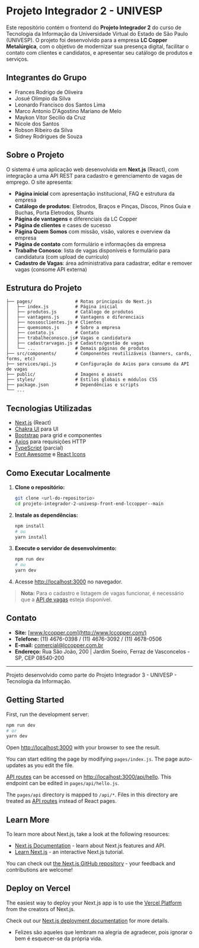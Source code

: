 # Projeto Integrador 2 - UNIVESP

Este repositório contém o frontend do **Projeto Integrador 2** do curso de Tecnologia da Informação da Universidade Virtual do Estado de São Paulo (UNIVESP). O projeto foi desenvolvido para a empresa **LC Copper Metalúrgica**, com o objetivo de modernizar sua presença digital, facilitar o contato com clientes e candidatos, e apresentar seu catálogo de produtos e serviços.

## Integrantes do Grupo
- Frances Rodrigo de Oliveira
- Josué Olímpio da Silva
- Leonardo Francisco dos Santos Lima
- Marco Antonio D'Agostino Mariano de Melo
- Maykon Vitor Secilio da Cruz
- Nicole dos Santos
- Robson Ribeiro da Silva
- Sidney Rodrigues de Souza

## Sobre o Projeto
O sistema é uma aplicação web desenvolvida em **Next.js** (React), com integração a uma API REST para cadastro e gerenciamento de vagas de emprego. O site apresenta:
- **Página inicial** com apresentação institucional, FAQ e estrutura da empresa
- **Catálogo de produtos**: Eletrodos, Braços e Pinças, Discos, Pinos Guia e Buchas, Porta Eletrodos, Shunts
- **Página de vantagens** e diferenciais da LC Copper
- **Página de clientes** e cases de sucesso
- **Página Quem Somos** com missão, visão, valores e overview da empresa
- **Página de contato** com formulário e informações da empresa
- **Trabalhe Conosco**: lista de vagas disponíveis e formulário para candidatura (com upload de currículo)
- **Cadastro de Vagas**: área administrativa para cadastrar, editar e remover vagas (consome API externa)

## Estrutura do Projeto
```
├── pages/                # Rotas principais do Next.js
│   ├── index.js          # Página inicial
│   ├── produtos.js       # Catálogo de produtos
│   ├── vantagens.js      # Vantagens e diferenciais
│   ├── nossosclientes.js # Clientes
│   ├── quemsomos.js      # Sobre a empresa
│   ├── contato.js        # Contato
│   ├── trabalheconosco.js# Vagas e candidatura
│   ├── cadastrarvagas.js # Cadastro/gestão de vagas
│   └── ...               # Demais páginas de produtos
├── src/components/       # Componentes reutilizáveis (banners, cards, forms, etc)
├── services/api.js       # Configuração do Axios para consumo da API de vagas
├── public/               # Imagens e assets
├── styles/               # Estilos globais e módulos CSS
├── package.json          # Dependências e scripts
└── ...
```

## Tecnologias Utilizadas
- [Next.js](https://nextjs.org/) (React)
- [Chakra UI](https://chakra-ui.com/) para UI
- [Bootstrap](https://getbootstrap.com/) para grid e componentes
- [Axios](https://axios-http.com/) para requisições HTTP
- [TypeScript](https://www.typescriptlang.org/) (parcial)
- [Font Awesome](https://fontawesome.com/) e [React Icons](https://react-icons.github.io/react-icons/)

## Como Executar Localmente
1. **Clone o repositório:**
   ```bash
   git clone <url-do-repositorio>
   cd projeto-integrador-2-univesp-front-end-lccopper--main
   ```
2. **Instale as dependências:**
   ```bash
   npm install
   # ou
   yarn install
   ```
3. **Execute o servidor de desenvolvimento:**
   ```bash
   npm run dev
   # ou
   yarn dev
   ```
4. Acesse [http://localhost:3000](http://localhost:3000) no navegador.

> **Nota:** Para o cadastro e listagem de vagas funcionar, é necessário que a [API de vagas](https://api-vagas-lccopper.vercel.app/) esteja disponível.

## Contato
- **Site:** [www.lccopper.com](http://www.lccopper.com/)
- **Telefone:** (11) 4676-0398 / (11) 4676-3092 / (11) 4678-0506 
- **E-mail:**  comercial@lccopper.com.br
- **Endereço:** Rua São João, 200 | Jardim Soeiro, Ferraz de Vasconcelos - SP, CEP 08540-200

---
Projeto desenvolvido como parte do Projeto Integrador 3 - UNIVESP - Tecnologia da Informação.

## Getting Started

First, run the development server:

```bash
npm run dev
# or
yarn dev
```


Open [http://localhost:3000](http://localhost:3000) with your browser to see the result.

You can start editing the page by modifying `pages/index.js`. The page auto-updates as you edit the file.

[API routes](https://nextjs.org/docs/api-routes/introduction) can be accessed on [http://localhost:3000/api/hello](http://localhost:3000/api/hello). This endpoint can be edited in `pages/api/hello.js`.

The `pages/api` directory is mapped to `/api/*`. Files in this directory are treated as [API routes](https://nextjs.org/docs/api-routes/introduction) instead of React pages.

## Learn More

To learn more about Next.js, take a look at the following resources:

- [Next.js Documentation](https://nextjs.org/docs) - learn about Next.js features and API.
- [Learn Next.js](https://nextjs.org/learn) - an interactive Next.js tutorial.

You can check out [the Next.js GitHub repository](https://github.com/vercel/next.js/) - your feedback and contributions are welcome!

## Deploy on Vercel

The easiest way to deploy your Next.js app is to use the [Vercel Platform](https://vercel.com/new?utm_medium=default-template&filter=next.js&utm_source=create-next-app&utm_campaign=create-next-app-readme) from the creators of Next.js.

Check out our [Next.js deployment documentation](https://nextjs.org/docs/deployment) for more details.

- Felizes são aqueles que lembram na alegria de agradecer, pois ignorar o bem é esquecer-se da própria vida.